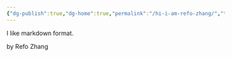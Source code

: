 ```yaml
---
{"dg-publish":true,"dg-home":true,"permalink":"/hi-i-am-refo-zhang/","tags":"gardenEntry","dgPassFrontmatter":true}
---
```



I like markdown format.

by Refo Zhang